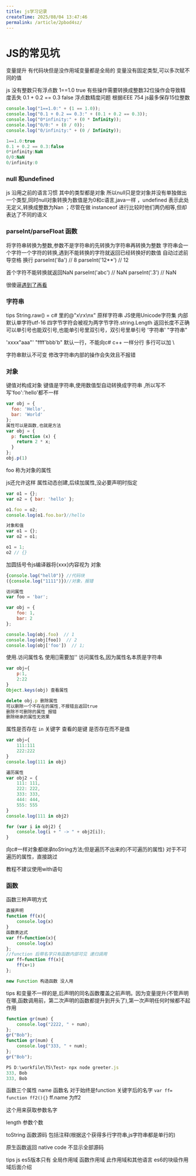 ```yaml
---
title: js学习记录
createTime: 2025/08/04 13:47:46
permalink: /article/2pbod4sz/
---
```



# JS的常见坑
变量提升 
有代码块但是没作用域变量都是全局的 
变量没有固定类型,可以多次赋不同的值

js 没有整数只有浮点数 1==1.0 true 有些操作需要转换成整数32位操作会导致精度丢失
0.1 + 0.2 == 0.3 false 浮点数精度问题
根据iEEE 754 js最多保存15位整数
```js
console.log("1==1.0:" + (1 == 1.0));
console.log("0.1 + 0.2 == 0.3:" + (0.1 + 0.2 == 0.3));
console.log("0*infinity:" + (0 * Infinity));
console.log("0/0:" + (0 / 0));
console.log("0/infinity:" + (0 / Infinity));

1==1.0:true
0.1 + 0.2 == 0.3:false
0*infinity:NaN
0/0:NaN
0/infinity:0

```


### null 和undefined
js 沿用之前的语言习惯 其中的类型都是对象 所以null只是空对象并没有单独做出一个类型,同时null对象转换为数值是为0和c语言,java一样
，undefined 表示此处无定义,转换成整数为Nan ；尽管在做 instanceof 进行比较时他们两仍相等,但却表达了不同的语义


### parseInt/parseFloat 函数

将字符串转换为整数,参数不是字符串的先转换为字符串再转换为整数
字符串会一个字符一个字符的转换,遇到不能转换的字符就返回已经转换好的数值
自动过滤前导空格 换行
parseInt('8a') // 8
parseInt('12**') // 12

首个字符不能转换就返回NaN
parseInt('abc') // NaN
parseInt('.3') // NaN

很傻逼[遇到了再看](https://wangdoc.com/javascript/types/number#parseint)

### 字符串
tips  String.raw() = c# 里的@"x\rx\nx" 原样字符串
JS使用Unicode字符集
内部默认单字符utf-16
四字节字符会被视为两字节字符.string.Length 返回长度不正确
可以单引号也能双引号,也能单引号里双引号，双引号里单引号
'字符串'
"字符串"

'xxxx"aaa"'
"ffff'bbb'b"
默认一行，不能向c# c++ 一样分行 
多行可以加 \ 

字符串默认不可变
修改字符串内部的操作会失效且不报错

### 对象
键值对构成对象
键值是字符串,使用数值型自动转换成字符串 ,所以写不写'foo':'hello'都不一样
```js
var obj = {
  foo: 'Hello',
  bar: 'World'
};
属性可以是函数,也就是方法
var obj = {
  p: function (x) {
    return 2 * x;
  }
};
obj.p(1)
```
foo 称为对象的属性

js还允许这样 属性动态创建,后续加属性,没必要声明时指定
```js
var o1 = {};
var o2 = { bar: 'hello' };

o1.foo = o2;
console.log(o1.foo.bar)//hello

对象和值
var o1 = {};
var o2 = o1;

o1 = 1;
o2 // {}

```

加圆括号令js编译器将{xxx}内容视为 对象
```js
{console.log("hell0")} //代码块
({console.log("1111")})//对象，报错

访问属性
var foo = 'bar';

var obj = {
    foo: 1,
    bar: 2
};

console.log(obj.foo)  // 1
console.log(obj[foo])  // 2
console.log(obj['foo'])  // 1;
```
使用.访问属性名
使用[]需要加'' 访问属性名,因为属性名本质是字符串
```js
var obj={
    p:1,
    2:22
}
Object.keys(obj) 查看属性

delete obj.p 删除属性
可以删除一个不存在的属性,不报错且返回true
删除不可删除的属性 报错
删除继承的属性无效果
```

属性是否存在 `in` 关键字
查看的是键 是否存在而不是值

```js
var obj={
    111:111
    222:222
}
console.log(111 in obj)

遍历属性
var obj2 = {
    111: 111,
    222: 222,
    333: 333,
    444: 444,
    555: 555
}
console.log(111 in obj2)

for (var i in obj2) {
    console.log(i + " -> " + obj2[i]);
}
```
向c#一样对象都继承toString方法;但是遍历不出来的(不可遍历的属性)
对于不可遍历的属性，直接跳过

教程不建议使用with语句

### 函数
函数三种声明方式
```js
直接声明
function ff(x){
    console.log(x)
}
函数表达式
var ff=function(x){
    console.log(x)
};
//function 后带名字只有函数内部可见 递归调用
var ff=function ff(x){
    ff(x+1)
};

new Function 构造函数 没人用
```

tips 和变量不一样的是,后声明的同名函数覆盖之前声明。因为变量提升(不管声明在哪,函数调用前，第二次声明的函数都提升到开头了),第一次声明任何时候都不起作用
```js
function gr(num) {
    console.log("2222, " + num);
};
gr("Bob");
function gr(num) {
    console.log("333, " + num);
};
gr("Bob");

PS D:\workfile\TS\Test> npx node greeter.js
333, Bob
333, Bob
```
函数三个属性
name 函数名 对于始终是function 关键字后的名字
`var ff= function ff2(){}`
ff.name 为ff2

这个用来获取参数名字

length 参数个数

toString 函数源码 包括注释(根据这个获得多行字符串,js字符串都是单行的)

原生函数返回 native code 不显示全部源码

tips js es5版本只有
全局作用域 
函数作用域   此作用域和其他语言
es6的块级作用域后面介绍

